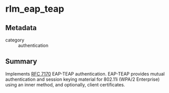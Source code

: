 # rlm_eap_teap
## Metadata
<dl>
  <dt>category</dt><dd>authentication</dd>
</dl>

## Summary
Implements [RFC 7170](https://tools.ietf.org/html/rfc7170) EAP-TEAP authentication.  EAP-TEAP provides mutual
authentication and session keying material for 802.11i (WPA/2 Enterprise) using an inner method, and optionally,
client certificates.
